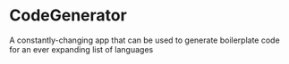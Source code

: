 # CodeGenerator
A constantly-changing app that can be used to generate boilerplate code for an ever expanding list of languages
